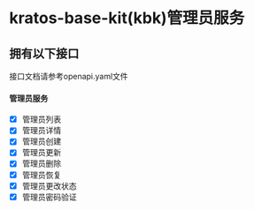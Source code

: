 # kratos-base-kit(kbk)管理员服务

## 拥有以下接口
接口文档请参考openapi.yaml文件
#### 管理员服务
- [x]  管理员列表
- [x]  管理员详情
- [x]  管理员创建
- [x]  管理员更新
- [x]  管理员删除
- [x]  管理员恢复
- [x]  管理员更改状态
- [x]  管理员密码验证
